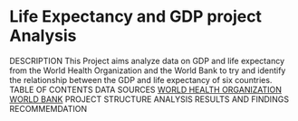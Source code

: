 # Life Expectancy and GDP project Analysis
DESCRIPTION
 This Project aims analyze data on GDP and life expectancy from the World Health Organization and the World Bank to try and identify the relationship between the GDP and life expectancy of six countries.
TABLE OF CONTENTS
DATA SOURCES 
[WORLD HEALTH ORGANIZATION](https://www.who.int/data)
[WORLD BANK](https://data.worldbank.org/)
PROJECT STRUCTURE
ANALYSIS
RESULTS AND FINDINGS
RECOMMEMDATION